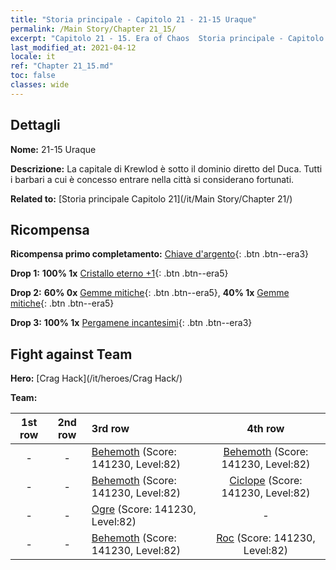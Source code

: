 ```yaml
---
title: "Storia principale - Capitolo 21 - 21-15 Uraque"
permalink: /Main Story/Chapter 21_15/
excerpt: "Capitolo 21 - 15. Era of Chaos  Storia principale - Capitolo 21_15. 21-15 Uraque"
last_modified_at: 2021-04-12
locale: it
ref: "Chapter 21_15.md"
toc: false
classes: wide
---
```


## Dettagli

 **Nome:** 21-15 Uraque

 **Descrizione:** La capitale di Krewlod è sotto il dominio diretto del Duca. Tutti i barbari a cui è concesso entrare nella città si considerano fortunati.

 **Related to:** [Storia principale Capitolo 21](/it/Main Story/Chapter 21/)

## Ricompensa

 **Ricompensa primo completamento:** [Chiave d'argento](/it/Items/con_693/){: .btn .btn--era3}

 **Drop 1:** **100% 1x** [Cristallo eterno +1](/it/Items/mat_73/){: .btn .btn--era5}

 **Drop 2:** **60% 0x** [Gemme mitiche](/it/Items/mat_65/){: .btn .btn--era5}, **40% 1x** [Gemme mitiche](/it/Items/mat_65/){: .btn .btn--era5}

 **Drop 3:** **100% 1x** [Pergamene incantesimi](/it/Items/con_694/){: .btn .btn--era3}


## Fight against Team
 **Hero:** [Crag Hack](/it/heroes/Crag Hack/)

 **Team:**


  | 1st row | 2nd row | 3rd row | 4th row |
  |:----:|:----:|:----|:----:|
  | - | - | [Behemoth](/it/units/Behemoth/) (Score: 141230, Level:82)  | [Behemoth](/it/units/Behemoth/) (Score: 141230, Level:82)  |
  | - | - | [Behemoth](/it/units/Behemoth/) (Score: 141230, Level:82)  | [Ciclope](/it/units/Cyclops/) (Score: 141230, Level:82)  |
  | - | - | [Ogre](/it/units/Ogre/) (Score: 141230, Level:82)  | - |
  | - | - | [Behemoth](/it/units/Behemoth/) (Score: 141230, Level:82)  | [Roc](/it/units/Roc/) (Score: 141230, Level:82)  |


